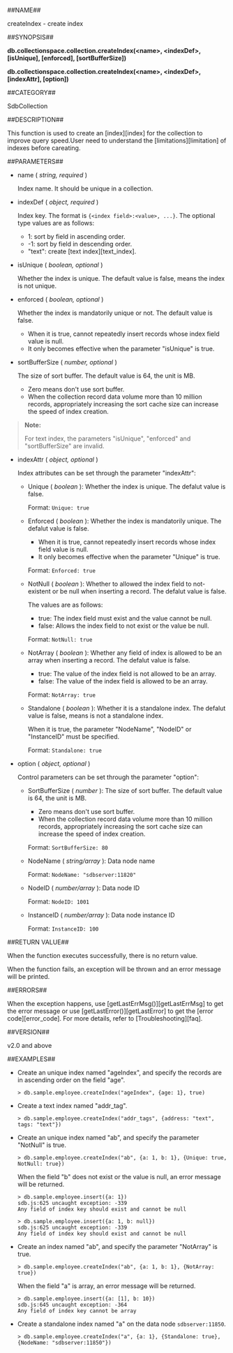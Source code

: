 ##NAME##

createIndex - create index

##SYNOPSIS##

**db.collectionspace.collection.createIndex(\<name\>, \<indexDef\>, [isUnique], [enforced], [sortBufferSize])**

**db.collectionspace.collection.createIndex(\<name\>, \<indexDef\>, [indexAttr], [option])**

##CATEGORY##

SdbCollection

##DESCRIPTION##

This function is used to create an [index][index] for the collection to improve query speed.User need to understand the [limitations][limitation] of indexes before careating.

##PARAMETERS##

- name ( *string, required* )

    Index name. It should be unique in a collection.

- indexDef ( *object, required* )

    Index key. The format is `{<index field>:<value>, ...}`. The optional type values are as follows:

    - 1: sort by field in ascending order. 
    - -1: sort by field in descending order.
    - "text": create [text index][text_index].

- isUnique ( *boolean, optional* )

    Whether the index is unique. The default value is false, means the index is not unique.

- enforced ( *boolean, optional* )

    Whether the index is mandatorily unique or not. The default value is false.

    - When it is true, cannot repeatedly insert records whose index field value is null.
    - It only becomes effective when the parameter "isUnique" is true.

- sortBufferSize ( *number, optional* )

    The size of sort buffer. The default value is 64, the unit is MB.

    - Zero means don't use sort buffer.
    - When the collection record data volume more than 10 million records, appropriately increasing the sort cache size can increase the speed of index creation. 

> **Note:**
>
> For text index, the parameters "isUnique", "enforced" and "sortBufferSize" are invalid.

- indexAttr ( *object, optional* )

    Index attributes can be set through the parameter "indexAttr":
    
    - Unique ( *boolean* ): Whether the index is unique. The defalut value is false.
    
        Format: `Unique: true`

    - Enforced ( *boolean* ): Whether the index is mandatorily unique. The defalut value is false.

        - When it is true, cannot repeatedly insert records whose index field value is null.
        - It only becomes effective when the parameter "Unique" is true.

        Format: `Enforced: true`
    
    - NotNull ( *boolean* ): Whether to allowed the index field to not-existent or be null when inserting a record. The defalut value is false.

        The values are as follows:

        - true: The index field must exist and the value cannot be null.
        - false: Allows the index field to not exist or the value be null.
    
        Format: `NotNull: true`

    - NotArray ( *boolean* ): Whether any field of index is allowed to be an array when inserting a record. The defalut value is false.

        - true: The value of the index field is not allowed to be an array.
        - false: The value of the index field is allowed to be an array.

        Format: `NotArray: true`
    
    - Standalone ( *boolean* ): Whether it is a standalone index. The defalut value is false, means is not a standalone index.

        When it is true, the parameter "NodeName", "NodeID" or "InstanceID" must be specified.

        Format: `Standalone: true`

- option ( *object, optional* )

    Control parameters can be set through the parameter "option":

    - SortBufferSize ( *number* ): The size of sort buffer. The default value is 64, the unit is MB.
    
        - Zero means don't use sort buffer.
        - When the collection record data volume more than 10 million records, appropriately increasing the sort cache size can increase the speed of index creation.

        Format: `SortBufferSize: 80`

    - NodeName ( *string/array* ): Data node name

        Format: `NodeName: "sdbserver:11820"`
    
    - NodeID ( *number/array* ): Data node ID

        Format: `NodeID: 1001`
    
    - InstanceID ( *number/array* ): Data node instance ID

        Format: `InstanceID: 100`

##RETURN VALUE##

When the function executes successfully, there is no return value.

When the function fails, an exception will be thrown and an error message will be printed.

##ERRORS##

When the exception happens, use [getLastErrMsg()][getLastErrMsg] to get the error message or use [getLastError()][getLastError] to get the [error code][error_code]. For more details, refer to [Troubleshooting][faq].

##VERSION##

v2.0 and above

##EXAMPLES##

* Create an unique index named "ageIndex", and specify the records are in ascending order on the field "age".

    ```lang-javascript
    > db.sample.employee.createIndex("ageIndex", {age: 1}, true)
    ```

* Create a text index named "addr_tag".

    ```lang-javascript
    > db.sample.employee.createIndex("addr_tags", {address: "text", tags: "text"})
    ```
   
* Create an unique index named "ab", and specify the parameter "NotNull" is true.

    ```lang-javascript
    > db.sample.employee.createIndex("ab", {a: 1, b: 1}, {Unique: true, NotNull: true})
    ```

    When the field "b" does not exist or the value is null, an error message will be returned.

    ```lang-javascript
    > db.sample.employee.insert({a: 1})
    sdb.js:625 uncaught exception: -339
    Any field of index key should exist and cannot be null
    
    > db.sample.employee.insert({a: 1, b: null})
    sdb.js:625 uncaught exception: -339
    Any field of index key should exist and cannot be null
    ```

* Create an index named "ab", and specify the parameter "NotArray" is true.

    ```lang-javascript
    > db.sample.employee.createIndex("ab", {a: 1, b: 1}, {NotArray: true})
    ```

    When the field "a" is array, an error message will be returned.

    ```lang-javascript
    > db.sample.employee.insert({a: [1], b: 10})
    sdb.js:645 uncaught exception: -364
    Any field of index key cannot be array
    ```

* Create a standalone index named "a" on the data node `sdbserver:11850`.

    ```lang-javascript
    > db.sample.employee.createIndex("a", {a: 1}, {Standalone: true}, {NodeName: "sdbserver:11850"})
    ```

[^_^]:
    Links
[index]:manual/Distributed_Engine/Architecture/Data_Model/index.md
[limitation]:manual/Manual/sequoiadb_limitation.md#索引
[getLastErrMsg]:manual/Manual/Sequoiadb_Command/Global/getLastErrMsg.md
[getLastError]:manual/Manual/Sequoiadb_Command/Global/getLastError.md
[faq]:manual/FAQ/faq_sdb.md
[error_code]:manual/Manual/Sequoiadb_error_code.md
[text_index]:manual/Distributed_Engine/Architecture/Data_Model/text_index.md

